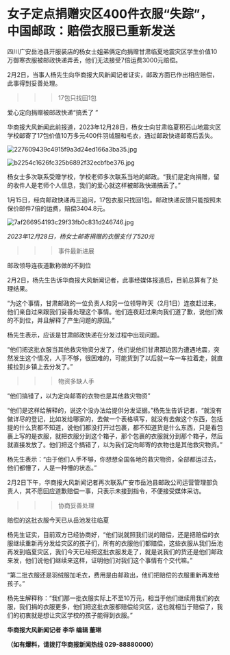 # 女子定点捐赠灾区400件衣服“失踪”，中国邮政：赔偿衣服已重新发送

四川广安岳池县开服装店的杨女士姐弟俩定向捐赠甘肃临夏地震灾区学生价值10万御寒衣服被邮政快递弄丢，他们无法接受7倍运费3000元赔偿。

2月2日，当事人杨先生向华商报大风新闻记者证实，邮政方面已作出相应赔偿，此事得到妥善处理。

>>>17包只找回1包

爱心定向捐赠被邮政快递“搞丢了 ”

华商报大风新闻此前报道，2023年12月28日，杨女士向甘肃临夏积石山地震灾区学校邮寄了17包价值10万多元400件羽绒服和毛衣，通过邮政快递邮寄后丢失。

![227609439c4915f9a3d24ed166a3ba35.jpg](https://raw.githubusercontent.com/qqhsx/qqnews_image/main/2024/02/03/女子定点捐赠灾区400件衣服“失踪”，中国邮政：赔偿衣服已重新发送/227609439c4915f9a3d24ed166a3ba35.jpg)

![b2254c1626fc325b6892f32ecbfbe376.jpg](https://raw.githubusercontent.com/qqhsx/qqnews_image/main/2024/02/03/女子定点捐赠灾区400件衣服“失踪”，中国邮政：赔偿衣服已重新发送/b2254c1626fc325b6892f32ecbfbe376.jpg)

杨女士多次联系受赠学校，学校老师多次联系当地的邮政。“我们是定向捐赠，留的收件人是老师个人信息，我们的爱心就这样被邮政快递搞丢了。”

1月15日，经向邮政快递再三追问，17包衣服只找回1包。邮政快递反馈只能按照未保价邮件7倍的运费，赔偿3404.8元。

![7af266954193c29f33fb0c831d246746.jpg](https://raw.githubusercontent.com/qqhsx/qqnews_image/main/2024/02/03/女子定点捐赠灾区400件衣服“失踪”，中国邮政：赔偿衣服已重新发送/7af266954193c29f33fb0c831d246746.jpg)

_2023年12月28日，杨女士邮寄捐赠的衣服支付了520元_

>>>事件最新进展

邮政领导连夜道歉称做的不到位

2月2日，杨先生告诉华商报大风新闻记者，此事经媒体报道后，目前总算有了处理结果。

“为这个事情，甘肃邮政的一位负责人和另一位领导昨天（2月1日）连夜赶过来，他们亲自过来跟我们妥善处理这个事情。他们连夜赶过来向我们道了歉，说他们做的不到位，并且解释了产生问题的原因。”

杨先生表示，应该是甘肃邮政快递在分发过程中出现问题。

“他们把这批衣服当其他救灾物资分发了，他们说他们甘肃那边因为遭遇地震，突然发生这个情况，人手不够，很困难的，可能货到了以后就一车一车拉着走，就直接拉到乡镇上去分发了。”

>>>物资多缺人手

“他们搞错了，以为定向邮寄的衣物也是其他救灾物资”

“他们是这样给解释的，说这个没办法给提供分发证据。”杨先生告诉记者，“就没有做详尽的登记，比如发给哪家的，去做一个表格填写，就没有去做这个东西，包括提的什么货都不知道，说他们都没打开过包裹，都不知道货是什么东西，只是看包裹上写的是衣服，就把衣服分到这个箱子，那个包裹的衣服就分到那个箱子，然后就直接发放了。他们把这个搞错了，以为我们定向邮寄的衣物也是其他救灾物资。”

杨先生表示：“由于他们人手不够，你想想全国各地的救灾物资，全部都运过去，他们都懵了，人是一种懵的状态。”

2月2日下午，华商报大风新闻记者再次联系广安市岳池县邮政公司运营管理部负责人，其不愿回应道歉赔偿一事，只表示未接到指令，不便接受媒体采访。

>>>协商妥善处理

赔偿的这批衣服今天已从岳池发往临夏

杨先生证实，目前双方已经协商好，“他们说就照我们说的赔偿，还是把赔偿的衣服继续重新再分发给灾区的孩子们，所有的衣服他们都赔偿，这些衣服从我们岳池再发到临夏灾区，我们今天已经把这批衣服发走了，就是说我们的货还是他们邮政来发，他们说他们继续来这样，证明他们对我们这个事情有个交代嘛。”

“第二批衣服还是羽绒服加毛衣，费用是由邮政出，他们把赔偿的衣服重新再发给孩子。”

杨先生解释称：“我们那一批衣服实际上不至10万元，相当于他们继续用我们的衣服，我们捐的衣服更多，他们把这批衣服都赔偿给灾区，这也就相当于赔偿了，我们的初衷就是想让灾区学校的孩子能得到衣服。”

**华商报大风新闻记者 李华 编辑 董琳**

**（如有爆料，请拨打华商报新闻热线 029-88880000）**

